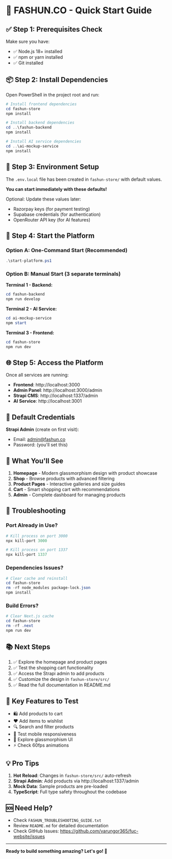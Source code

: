 # 🚀 FASHUN.CO - Quick Start Guide

## ✅ Step 1: Prerequisites Check

Make sure you have:
- ✅ Node.js 18+ installed
- ✅ npm or yarn installed
- ✅ Git installed

## 📦 Step 2: Install Dependencies

Open PowerShell in the project root and run:

```powershell
# Install frontend dependencies
cd fashun-store
npm install

# Install backend dependencies
cd ..\fashun-backend
npm install

# Install AI service dependencies
cd ..\ai-mockup-service
npm install
```

## 🔧 Step 3: Environment Setup

The `.env.local` file has been created in `fashun-store/` with default values.

**You can start immediately with these defaults!**

Optional: Update these values later:
- Razorpay keys (for payment testing)
- Supabase credentials (for authentication)
- OpenRouter API key (for AI features)

## 🎯 Step 4: Start the Platform

### Option A: One-Command Start (Recommended)
```powershell
.\start-platform.ps1
```

### Option B: Manual Start (3 separate terminals)

**Terminal 1 - Backend:**
```powershell
cd fashun-backend
npm run develop
```

**Terminal 2 - AI Service:**
```powershell
cd ai-mockup-service
npm start
```

**Terminal 3 - Frontend:**
```powershell
cd fashun-store
npm run dev
```

## 🌐 Step 5: Access the Platform

Once all services are running:

- **Frontend**: http://localhost:3000
- **Admin Panel**: http://localhost:3000/admin
- **Strapi CMS**: http://localhost:1337/admin
- **AI Service**: http://localhost:3001

## 🔑 Default Credentials

**Strapi Admin** (create on first visit):
- Email: admin@fashun.co
- Password: (you'll set this)

## 🎨 What You'll See

1. **Homepage** - Modern glassmorphism design with product showcase
2. **Shop** - Browse products with advanced filtering
3. **Product Pages** - Interactive galleries and size guides
4. **Cart** - Smart shopping cart with recommendations
5. **Admin** - Complete dashboard for managing products

## 🐛 Troubleshooting

### Port Already in Use?
```powershell
# Kill process on port 3000
npx kill-port 3000

# Kill process on port 1337
npx kill-port 1337
```

### Dependencies Issues?
```powershell
# Clear cache and reinstall
cd fashun-store
rm -rf node_modules package-lock.json
npm install
```

### Build Errors?
```powershell
# Clear Next.js cache
cd fashun-store
rm -rf .next
npm run dev
```

## 📚 Next Steps

1. ✅ Explore the homepage and product pages
2. ✅ Test the shopping cart functionality
3. ✅ Access the Strapi admin to add products
4. ✅ Customize the design in `fashun-store/src/`
5. ✅ Read the full documentation in README.md

## 🎯 Key Features to Test

- 🛍️ Add products to cart
- ❤️ Add items to wishlist
- 🔍 Search and filter products
- 📱 Test mobile responsiveness
- 🎨 Explore glassmorphism UI
- ⚡ Check 60fps animations

## 💡 Pro Tips

1. **Hot Reload**: Changes in `fashun-store/src/` auto-refresh
2. **Strapi Admin**: Add products via http://localhost:1337/admin
3. **Mock Data**: Sample products are pre-loaded
4. **TypeScript**: Full type safety throughout the codebase

## 🆘 Need Help?

- Check `FASHUN_TROUBLESHOOTING_GUIDE.txt`
- Review `README.md` for detailed documentation
- Check GitHub Issues: https://github.com/varungor365/fuc-website/issues

---

**Ready to build something amazing? Let's go! 🚀**
